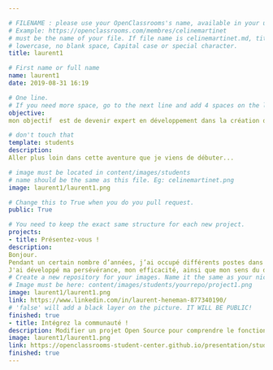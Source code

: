 ```yaml
---

# FILENAME : please use your OpenClassrooms's name, available in your url.
# Example: https://openclassrooms.com/membres/celinemartinet
# must be the name of your file. If file name is celinemartinet.md, title is celinemartinet.
# lowercase, no blank space, Capital case or special character.
title: laurent1

# First name or full name
name: laurent1
date: 2019-08-31 16:19

# One line.
# If you need more space, go to the next line and add 4 spaces on the left, as in 'description'.
objective: 
mon objectif  est de devenir expert en développement dans la création d’application mobiles ios.

# don't touch that
template: students
description:
Aller plus loin dans cette aventure que je viens de débuter...

# image must be located in content/images/students
# name should be the same as this file. Eg: celinemartinet.png
image: laurent1/laurent1.png

# Change this to True when you do you pull request.
public: True

# You need to keep the exact same structure for each new project.
projects:
- title: Présentez-vous !
description:
Bonjour.
Pendant un certain nombre d’années, j’ai occupé différents postes dans la logistique et le transport.
J'ai développé ma persévérance, mon efficacité, ainsi que mon sens du dialogue ce qui me permet de m’intégrer rapidement et de m’adapter à un nouvel environnement.     
# Create a new repository for your images. Name it the same as your nickname and profile picture.
# Image must be here: content/images/students/yourrepo/project1.png
image: laurent1/laurent1.png    
link: https://www.linkedin.com/in/laurent-heneman-877340190/
# 'false' will add a black layer on the picture. IT WILL BE PUBLIC!
finished: true
- title: Intégrez la communauté !
description: Modifier un projet Open Source pour comprendre le fonctionnement de Git, de Github et des pull requests. 
image: laurent1/laurent1.png
link: https://openclassrooms-student-center.github.io/presentation/students/ratus.html
finished: true
---
```

